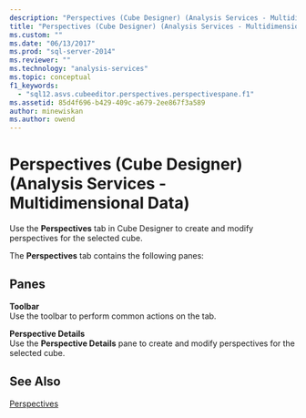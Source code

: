 ```yaml
---
description: "Perspectives (Cube Designer) (Analysis Services - Multidimensional Data)"
title: "Perspectives (Cube Designer) (Analysis Services - Multidimensional Data) | Microsoft Docs"
ms.custom: ""
ms.date: "06/13/2017"
ms.prod: "sql-server-2014"
ms.reviewer: ""
ms.technology: "analysis-services"
ms.topic: conceptual
f1_keywords: 
  - "sql12.asvs.cubeeditor.perspectives.perspectivespane.f1"
ms.assetid: 85d4f696-b429-409c-a679-2ee867f3a589
author: minewiskan
ms.author: owend
---
```

# Perspectives (Cube Designer) (Analysis Services - Multidimensional Data)
  Use the **Perspectives** tab in Cube Designer to create and modify perspectives for the selected cube.  
  
 The **Perspectives** tab contains the following panes:  
  
## Panes  
 **Toolbar**  
 Use the toolbar to perform common actions on the tab.  
  
 **Perspective Details**  
 Use the **Perspective Details** pane to create and modify perspectives for the selected cube.  
  
## See Also  
 [Perspectives](multidimensional-models-olap-logical-cube-objects/perspectives.md)  
  
  
